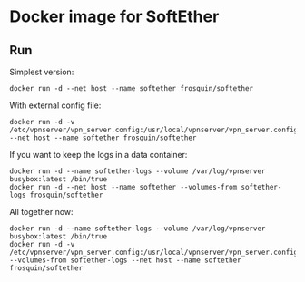# Docker image for SoftEther

## Run

Simplest version:

    docker run -d --net host --name softether frosquin/softether

With external config file:

    docker run -d -v /etc/vpnserver/vpn_server.config:/usr/local/vpnserver/vpn_server.config --net host --name softether frosquin/softether

If you want to keep the logs in a data container:

    docker run -d --name softether-logs --volume /var/log/vpnserver busybox:latest /bin/true
    docker run -d --net host --name softether --volumes-from softether-logs frosquin/softether

All together now:

    docker run -d --name softether-logs --volume /var/log/vpnserver busybox:latest /bin/true
    docker run -d -v /etc/vpnserver/vpn_server.config:/usr/local/vpnserver/vpn_server.config --volumes-from softether-logs --net host --name softether frosquin/softether

